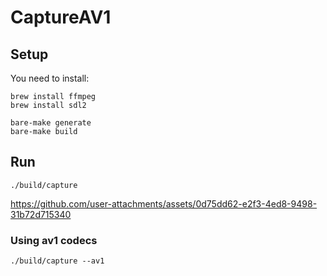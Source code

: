 # CaptureAV1

## Setup

You need to install:

```shell
brew install ffmpeg
brew install sdl2
```

```shell
bare-make generate
bare-make build
```

## Run

```shell
./build/capture
```

https://github.com/user-attachments/assets/0d75dd62-e2f3-4ed8-9498-31b72d715340

### Using av1 codecs


```shell
./build/capture --av1
```
